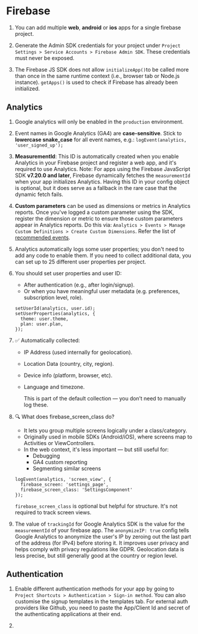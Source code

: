 # Firebase

1.  You can add multiple **web**, **android** or **ios** apps for a single firebase project.

2.  Generate the Admin SDK credentials for your project under `Project Settings > Service Accounts > Firebase Admin SDK`. These credentials must never be exposed.

3.  The Firebase JS SDK does not allow `initializeApp()`to be called more than once in the same runtime context (i.e., browser tab or Node.js instance). `getApps()` is used to check if Firebase has already been initialized.

## Analytics

1.  Google analytics will only be enabled in the `production` environment.

2.  Event names in Google Analytics (GA4) are **case-sensitive**. Stick to **lowercase snake_case** for all event names, e.g.: `logEvent(analytics, 'user_signed_up');`

3.  **MeasurementId**: This ID is automatically created when you enable Analytics in your Firebase project and register a web app, and it's required to use Analytics. Note: For apps using the Firebase JavaScript SDK **v7.20.0 and later**, Firebase dynamically fetches the `measurementId` when your app initializes Analytics. Having this ID in your config object is optional, but it does serve as a fallback in the rare case that the dynamic fetch fails.

4.  **Custom parameters** can be used as dimensions or metrics in Analytics reports. Once you've logged a custom parameter using the SDK, register the dimension or metric to ensure those custom parameters appear in Analytics reports. Do this via: `Analytics > Events > Manage Custom Definitions > Create Custom Dimensions`. Refer the list of [recommended events](https://support.google.com/analytics/answer/9267735).

5.  Analytics automatically logs some user properties; you don't need to add any code to enable them. If you need to collect additional data, you can set up to 25 different user properties per project.

6.  You should set user properties and user ID:
    - After authentication (e.g., after login/signup).
    - Or when you have meaningful user metadata (e.g. preferences, subscription level, role).

    ```
    setUserId(analytics, user.id);
    setUserProperties(analytics, {
      theme: user.theme,
      plan: user.plan,
    });
    ```

7.  ✅ Automatically collected:
    - IP Address (used internally for geolocation).
    - Location Data (country, city, region).
    - Device info (platform, browser, etc).
    - Language and timezone.

		This is part of the default collection — you don’t need to manually log these.

8.  🔍 What does firebase_screen_class do?
    - It lets you group multiple screens logically under a class/category.
    - Originally used in mobile SDKs (Android/iOS), where screens map to Activities or ViewControllers.
    - In the web context, it's less important — but still useful for:
        - Debugging
        - GA4 custom reporting
        - Segmenting similar screens

    ```
    logEvent(analytics, 'screen_view', {
      firebase_screen: 'settings_page',
      firebase_screen_class: 'SettingsComponent'
    });
    ```

    `firebase_screen_class` is optional but helpful for structure. It's not required to track screen views.

9.  The value of `trackingId` for Google Analytics SDK is the value for the `measurementId` of your firebase app. The `anonymizeIP: true` config tells Google Analytics to anonymize the user's IP by zeroing out the last part of the address (for IPv4) before storing it. It improves user privacy and helps comply with privacy regulations like GDPR. Geolocation data is less precise, but still generally good at the country or region level.


## Authentication

1.  Enable different authentication methods for your app by going to `Project Shortcuts > Authentication > Sign-in method`. You can also customise the signup templates in the templates tab. For external auth providers like Github, you need to paste the App/Client Id and secret of the authenticating applications at their end.

2.  
